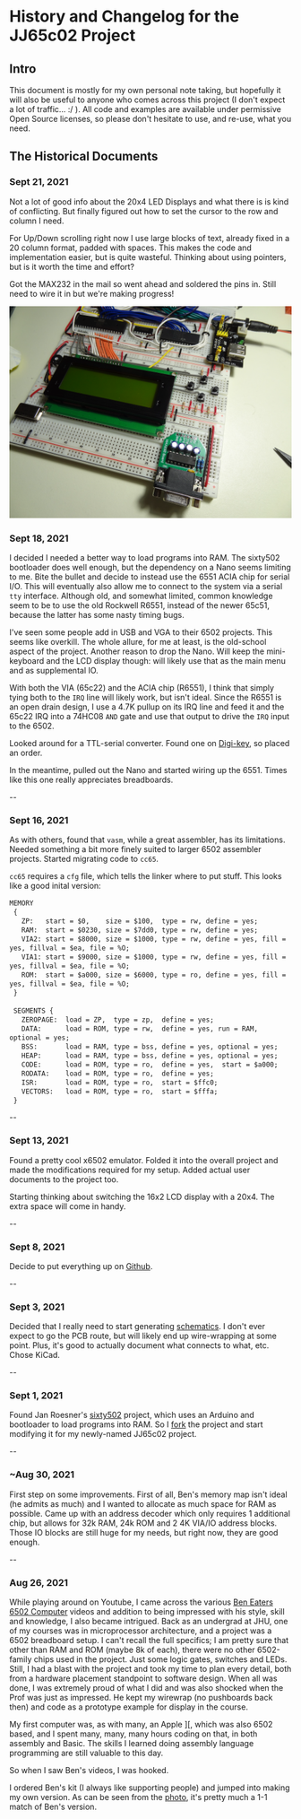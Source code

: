 # History and Changelog for the JJ65c02 Project

## Intro

This document is mostly for my own personal note taking,
but hopefully it will also be useful to anyone who
comes across this project (I don't expect a lot of
traffic... :/ ). All code and examples are available under
permissive Open Source licenses, so please don't hesitate
to use, and re-use, what you need.

## The Historical Documents

### Sept 21, 2021

Not a lot of good info about the 20x4 LED Displays and what
there is is kind of conflicting. But finally figured out how
to set the cursor to the row and column I need.

For Up/Down scrolling right now I use large blocks of text,
already fixed in a 20 column format, padded with spaces. This
makes the code and implementation easier, but is quite wasteful.
Thinking about using pointers, but is it worth the time and
effort?

Got the MAX232 in the mail so went ahead and soldered the
pins in. Still need to wire it in but we're making progress!

![max232](./Images/max232.png)

### Sept 18, 2021

I decided I needed a better way to load programs into
RAM. The sixty502 bootloader does well enough, but
the dependency on a Nano seems limiting to me. Bite
the bullet and decide to instead use the 6551 ACIA
chip for serial I/O. This will eventually also allow
me to connect to the system via a serial `tty` interface.
Although old, and somewhat limited, common knowledge seem
to be to use the old Rockwell R6551, instead of the newer
65c51, because the latter has some nasty timing bugs.

I've seen some people add in USB and VGA to their 6502
projects. This seems like overkill. The whole allure, for
me at least, is the old-school aspect of the project.
Another reason to drop the Nano. Will keep the
mini-keyboard and the LCD display though: will likely
use that as the main menu and as supplemental IO.

With both the VIA (65c22) and the ACIA chip (R6551), I think that
simply tying both to the `IRQ` line will likely work, but isn't
ideal. Since the R6551 is an open drain design, I use a 4.7K pullup
on its IRQ line and feed it and the 65c22 IRQ  into a 74HC08 `AND` gate
and use that output to drive the `IRQ` input to the 6502.

Looked around for a TTL-serial converter. Found one on
[Digi-key](https://www.digikey.com/en/products/detail/mikroelektronika/MIKROE-222/4495513), so placed an order.

In the meantime, pulled out the Nano and started wiring
up the 6551. Times like this one really appreciates breadboards.

--

### Sept 16, 2021

As with others, found that `vasm`, while a great assembler,
has its limitations. Needed something a bit more
finely suited to larger 6502 assembler projects. Started
migrating code to `cc65`.

`cc65` requires a `cfg` file, which tells the linker
where to put stuff. This looks like a good inital version:

```
MEMORY
 {
   ZP:   start = $0,    size = $100,  type = rw, define = yes;
   RAM:  start = $0230, size = $7dd0, type = rw, define = yes;
   VIA2: start = $8000, size = $1000, type = rw, define = yes, fill = yes, fillval = $ea, file = %O;
   VIA1: start = $9000, size = $1000, type = rw, define = yes, fill = yes, fillval = $ea, file = %O;
   ROM:  start = $a000, size = $6000, type = ro, define = yes, fill = yes, fillval = $ea, file = %O;
 }

 SEGMENTS {
   ZEROPAGE:  load = ZP,  type = zp,  define = yes;
   DATA:      load = ROM, type = rw,  define = yes, run = RAM, optional = yes;
   BSS:       load = RAM, type = bss, define = yes, optional = yes;
   HEAP:      load = RAM, type = bss, define = yes, optional = yes;
   CODE:      load = ROM, type = ro,  define = yes,  start = $a000;
   RODATA:    load = ROM, type = ro,  define = yes;
   ISR:       load = ROM, type = ro,  start = $ffc0;
   VECTORS:   load = ROM, type = ro,  start = $fffa;
 }
```
--

### Sept 13, 2021

Found a pretty cool x6502 emulator. Folded it into the overall project
and made the modifications required for my setup. Added actual
user documents to the project too.

Starting thinking about switching the 16x2 LCD display with
a 20x4. The extra space will come in handy.

--

### Sept 8, 2021

Decide to put everything up on [Github](https://github.com/jimjag/JJ65c02).

--

### Sept 3, 2021

Decided that I really need to start generating [schematics](./Images/phase2-schematic.jpg). I don't
ever expect to go the PCB route, but will likely end
up wire-wrapping at some point. Plus, it's good to actually
document what connects to what, etc. Chose KiCad.

--

### Sept 1, 2021

Found Jan Roesner's [sixty502](https://github.com/janroesner/sixty5o2) project, which uses an Arduino and bootloader to load programs into RAM. So
I [fork](https://github.com/jimjag/sixty5o2) the project and start
modifying it for my newly-named JJ65c02 project.

--

### ~Aug 30, 2021

First step on some improvements. First of all, Ben's memory map isn't ideal
(he admits as much) and I wanted to allocate as much space
for RAM as possible. Came up with an address decoder which only
requires 1 additional chip, but allows for 32k RAM, 24k ROM
and 2 4K VIA/IO address blocks. Those IO blocks are still
huge for my needs, but right now, they are good enough.

--

### Aug 26, 2021

While playing around on Youtube, I came across the various
[Ben Eaters 6502 Computer](https://eater.net/6502) videos
and addition to being impressed with his style, skill and
knowledge, I also became intrigued. Back as an undergrad
at JHU, one of my courses was in microprocessor architecture,
and a project was a 6502 breadboard setup. I can't recall
the full specifics; I am pretty sure that other than RAM
and ROM (maybe 8k of each), there were no other 6502-family
chips used in the project. Just some logic gates, switches
and LEDs. Still, I had a blast with the project and took my
time to plan every detail, both from a hardware placement
standpoint to software design. When all was done, I was
extremely proud of what I did and was also shocked when
the Prof was just as impressed. He kept my wirewrap (no
pushboards back then) and code as a prototype example for
display in the course.

My first computer was, as with many, an Apple ][, which
was also 6502 based, and I spent many, many, many hours
coding on that, in both assembly and Basic. The skills
I learned doing assembly language programming are still
valuable to this day.

So when I saw Ben's videos, I was hooked.

I ordered Ben's kit (I always like supporting people)
and jumped into making my own version. As can be seen from
the [photo](./Images/phase1.jpg), it's pretty much a 1-1
match of Ben's version.
